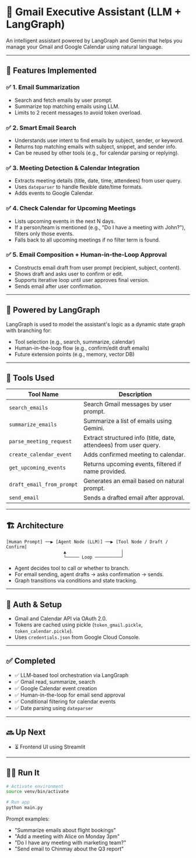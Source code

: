 # 📧 Gmail Executive Assistant (LLM + LangGraph)

An intelligent assistant powered by LangGraph and Gemini that helps you manage your Gmail and Google Calendar using natural language.

---

## 🚀 Features Implemented

### ✅ 1. **Email Summarization**
- Search and fetch emails by user prompt.
- Summarize top matching emails using LLM.
- Limits to 2 recent messages to avoid token overload.

### ✅ 2. **Smart Email Search**
- Understands user intent to find emails by subject, sender, or keyword.
- Returns top matching emails with subject, snippet, and sender info.
- Can be reused by other tools (e.g., for calendar parsing or replying).

### ✅ 3. **Meeting Detection & Calendar Integration**
- Extracts meeting details (title, date, time, attendees) from user query.
- Uses `dateparser` to handle flexible date/time formats.
- Adds events to Google Calendar.

### ✅ 4. **Check Calendar for Upcoming Meetings**
- Lists upcoming events in the next N days.
- If a person/team is mentioned (e.g., "Do I have a meeting with John?"), filters only those events.
- Falls back to all upcoming meetings if no filter term is found.

### ✅ 5. **Email Composition + Human-in-the-Loop Approval**
- Constructs email draft from user prompt (recipient, subject, content).
- Shows draft and asks user to confirm or edit.
- Supports iterative loop until user approves final version.
- Sends email after user confirmation.

---

## 🧠 Powered by LangGraph

LangGraph is used to model the assistant's logic as a dynamic state graph with branching for:
- Tool selection (e.g., search, summarize, calendar)
- Human-in-the-loop flow (e.g., confirm/edit draft emails)
- Future extension points (e.g., memory, vector DB)

---

## 🧰 Tools Used

| Tool Name                 | Description                                                       |
|---------------------------|-------------------------------------------------------------------|
| `search_emails`           | Search Gmail messages by user prompt.                             |
| `summarize_emails`        | Summarize a list of emails using Gemini.                          |
| `parse_meeting_request`   | Extract structured info (title, date, attendees) from user query. |
| `create_calendar_event`   | Adds confirmed meeting to calendar.                               |
| `get_upcoming_events`     | Returns upcoming events, filtered if name provided.               |
| `draft_email_from_prompt` | Generates an email based on natural prompt.                       |
| `send_email`              | Sends a drafted email after approval.                             |

---

## 🏗 Architecture

```plaintext
[Human Prompt] ──▶ [Agent Node (LLM)] ──▶ [Tool Node / Draft / Confirm]
                      ▲                     │
                      └───── Loop ──────────┘
```

- Agent decides tool to call or whether to branch.
- For email sending, agent drafts → asks confirmation → sends.
- Graph transitions via conditions and state tracking.

---

## 🔐 Auth & Setup

- Gmail and Calendar API via OAuth 2.0.
- Tokens are cached using pickle (`token_gmail.pickle`, `token_calendar.pickle`).
- Uses `credentials.json` from Google Cloud Console.

---

## ✅ Completed
- ✅ LLM-based tool orchestration via LangGraph
- ✅ Gmail read, summarize, search
- ✅ Google Calendar event creation
- ✅ Human-in-the-loop for email send approval
- ✅ Conditional filtering for calendar events
- ✅ Date parsing using `dateparser`

---

## 🔜 Up Next

- ⏳ Frontend UI using Streamlit

---

## 🧑‍💻 Run It

```bash
# Activate environment
source venv/bin/activate

# Run app
python main.py
```

Prompt examples:
- "Summarize emails about flight bookings"
- "Add a meeting with Alice on Monday 3pm"
- "Do I have any meeting with marketing team?"
- "Send email to Chinmay about the Q3 report"